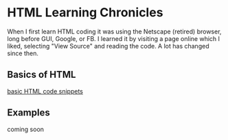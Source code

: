 # HTML Learning Chronicles 
When I first learn HTML coding it was using the Netscape (retired) browser, long before GUI, Google, or FB.  I learned it by visiting a page online which I liked, selecting "View Source" and reading the code.  A lot has changed since then. 

## Basics of HTML
[basic HTML code snippets](https://github.com/EO4wellness/T-I-L/tree/main/HTML/Basic-Code)


## Examples 
coming soon 
